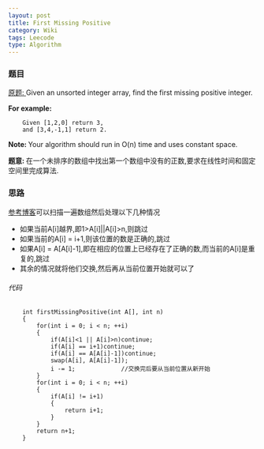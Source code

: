 ```yaml
---
layout: post
title: First Missing Positive
category: Wiki
tags: Leecode
type: Algorithm
---
```


### 题目
[原题: ](//oj.leetcode.com/problems/first-missing-positive/)Given an unsorted integer array, find the first missing positive integer.

<b>For example:</b>

        Given [1,2,0] return 3,
        and [3,4,-1,1] return 2.

<b>Note: </b>Your algorithm should run in O(n) time and uses constant space.

<b>题意: </b>在一个未排序的数组中找出第一个数组中没有的正数,要求在线性时间和固定空间里完成算法.

### 思路
[参考博客](//www.cnblogs.com/linyx/p/3730126.html)可以扫描一遍数组然后处理以下几种情况

+ 如果当前A[i]越界,即1>A[i]||A[i]>n,则跳过
+ 如果当前的A[i] = i+1,则该位置的数是正确的,跳过
+ 如果A[i] = A[A[i]-1],即在相应的位置上已经存在了正确的数,而当前的A[i]是重复的,跳过
+ 其余的情况就将他们交换,然后再从当前位置开始就可以了

###### 代码

		int firstMissingPositive(int A[], int n)
        {
            for(int i = 0; i < n; ++i)
            {
                if(A[i]<1 || A[i]>n)continue;
                if(A[i] == i+1)continue;
                if(A[i] == A[A[i]-1])continue;
                swap(A[i], A[A[i]-1]);
                i -= 1;             //交换完后要从当前位置从新开始
            }
            for(int i = 0; i < n; ++i)
            {
                if(A[i] != i+1)
                {
                    return i+1;
                }
            }
            return n+1;
        }
